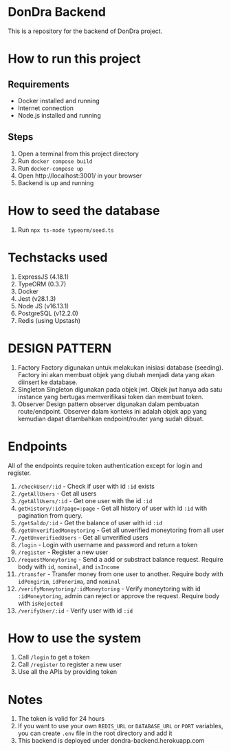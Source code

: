 # DonDra Backend
This is a repository for the backend of DonDra project.

# How to run this project
## Requirements
- Docker installed and running
- Internet connection
- Node.js installed and running
## Steps
1. Open a terminal from this project directory
2. Run `docker compose build`
3. Run `docker-compose up`
4. Open <a>http://localhost:3001/</a> in your browser
5. Backend is up and running

# How to seed the database
1. Run `npx ts-node typeorm/seed.ts`

# Techstacks used
1. ExpressJS (4.18.1)
2. TypeORM (0.3.7)
3. Docker
4. Jest (v28.1.3)
5. Node JS (v16.13.1)
6. PostgreSQL (v12.2.0)
7. Redis (using Upstash)

# DESIGN PATTERN
1. Factory
Factory digunakan untuk melakukan inisiasi database (seeding). Factory ini akan membuat objek yang diubah menjadi data yang akan diinsert ke database.
2. Singleton
Singleton digunakan pada objek jwt. Objek jwt hanya ada satu instance yang bertugas memverifikasi token dan membuat token.
3. Observer
Design pattern observer digunakan dalam pembuatan route/endpoint. Observer dalam konteks ini adalah objek app yang kemudian dapat ditambahkan endpoint/router yang sudah dibuat.

# Endpoints
All of the endpoints require token authentication except for login and register.
1. `/checkUser/:id` - Check if user with id `:id` exists
2. `/getAllUsers` - Get all users
3. `/getAllUsers/:id` - Get one user with the id `:id`
4. `getHistory/:id?page=:page` - Get all history of user with id `:id` with pagination from query.
5. `/getSaldo/:id` - Get the balance of user with id `:id`
6. `/getUnverifiedMoneytoring` - Get all unverified moneytoring from all user
7. `/getUnverifiedUsers` - Get all unverified users
8. `/login` - Login with username and password and return a token
9. `/register` - Register a new user
10. `/requestMoneytoring` - Send a add or substract balance request. Require body with `id`, `nominal`, and `isIncome`
11. `/transfer` - Transfer money from one user to another. Require body with `idPengirim`, `idPenerima`, and `nominal`
12. `/verifyMoneytoring/:idMoneytoring` - Verify moneytoring with id `:idMoneytoring`, admin can reject or approve the request. Require body with `isRejected`
13. `/verifyUser/:id` - Verify user with id `:id` 

# How to use the system
1. Call `/login` to get a token
2. Call `/register` to register a new user
3. Use all the APIs by providing token

# Notes
1. The token is valid for 24 hours
2. If you want to use your own `REDIS_URL` or `DATABASE_URL` or `PORT` variables, you can create `.env` file in the root directory and add it
3. This backend is deployed under <a>dondra-backend.herokuapp.com</a>